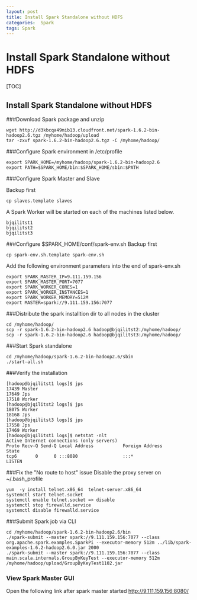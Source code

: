 ```yaml
---
layout: post
title: Install Spark Standalone without HDFS
categories:  Spark
tags: Spark
---
```


# Install Spark Standalone without HDFS

[TOC]


## Install Spark Standalone without HDFS

###Download Spark package and unzip
```shell
wget http://d3kbcqa49mib13.cloudfront.net/spark-1.6.2-bin-hadoop2.6.tgz /myhome/hadoop/upload
tar -zxvf spark-1.6.2-bin-hadoop2.6.tgz -C /myhome/hadoop/
```

###Configure Spark environment in /etc/profile
```shell
export SPARK_HOME=/myhome/hadoop/spark-1.6.2-bin-hadoop2.6
export PATH=$SPARK_HOME/bin:$SPARK_HOME/sbin:$PATH
```

###Configure Spark Master and Slave

Backup first
```shell
cp slaves.template slaves
```
A Spark Worker will be started on each of the machines listed below.
```shell
bjqilitst1
bjqilitst2
bjqilitst3
```

###Configure $SPARK_HOME/conf/spark-env.sh
Backup first
```shell
cp spark-env.sh.template spark-env.sh
```

Add the following environment parameters into the end of spark-env.sh
```shell
export SPARK_MASTER_IP=9.111.159.156
export SPARK_MASTER_PORT=7077
export SPARK_WORKER_CORES=1
export SPARK_WORKER_INSTANCES=1
export SPARK_WORKER_MEMORY=512M
export MASTER=spark://9.111.159.156:7077
```

###Distribute the spark installtion dir to all nodes in the cluster
```shell
cd /myhome/hadoop/
scp -r spark-1.6.2-bin-hadoop2.6 hadoop@bjqilitst2:/myhome/hadoop/
scp -r spark-1.6.2-bin-hadoop2.6 hadoop@bjqilitst3:/myhome/hadoop/
```

###Start Spark standalone
```shell
cd /myhome/hadoop/spark-1.6.2-bin-hadoop2.6/sbin
./start-all.sh
```

###Verify the installation

```shell
[hadoop@bjqilitst1 logs]$ jps
17439 Master
17649 Jps
17518 Worker
[hadoop@bjqilitst2 logs]$ jps
18075 Worker
18168 Jps
[hadoop@bjqilitst3 logs]$ jps
17558 Jps
17469 Worker
[hadoop@bjqilitst1 logs]$ netstat -nlt
Active Internet connections (only servers)
Proto Recv-Q Send-Q Local Address           Foreign Address         State
tcp6       0      0 :::8080                 :::*                    LISTEN
```

###Fix the "No route to host" issue
Disable the proxy server on ~/.bash_profile

```shell
yum  -y install telnet.x86_64  telnet-server.x86_64
systemctl start telnet.socket
systemctl enable telnet.socket => disable
systemctl stop firewalld.service
systemctl disable firewalld.service
```

###Submit Spark job via CLI
```shell
cd /myhome/hadoop/spark-1.6.2-bin-hadoop2.6/bin
./spark-submit --master spark://9.111.159.156:7077 --class org.apache.spark.examples.SparkPi --executor-memory 512m ../lib/spark-examples-1.6.2-hadoop2.6.0.jar 2000
./spark-submit --master spark://9.111.159.156:7077 --class main.scala.internals.GroupByKeyTest --executor-memory 512m /myhome/hadoop/upload/GroupByKeyTest1102.jar
```

### View Spark Master GUI

Open the following link after spark master started http://9.111.159.156:8080/

